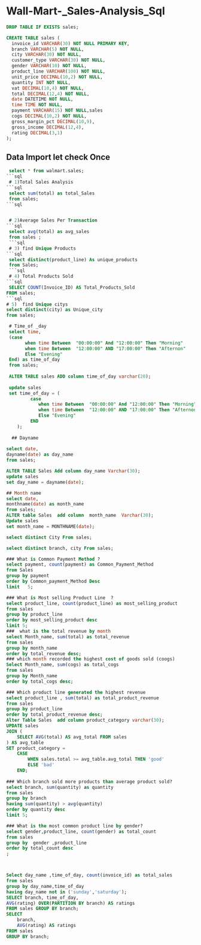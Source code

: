 # Wall-Mart-_Sales-Analysis_Sql

```sql
DROP TABLE IF EXISTS sales;

CREATE TABLE sales (
  invoice_id VARCHAR(30) NOT NULL PRIMARY KEY,
  branch VARCHAR(5) NOT NULL,
  city VARCHAR(30) NOT NULL,
  customer_type VARCHAR(30) NOT NULL,
  gender VARCHAR(10) NOT NULL,
  product_line VARCHAR(100) NOT NULL,
  unit_price DECIMAL(10,2) NOT NULL,
  quantity INT NOT NULL,
  vat DECIMAL(10,4) NOT NULL,
  total DECIMAL(12,4) NOT NULL,
  date DATETIME NOT NULL,
  time TIME NOT NULL,
  payment VARCHAR(15) NOT NULL,sales
  cogs DECIMAL(10,2) NOT NULL,
  gross_margin_pct DECIMAL(10,9),
  gross_income DECIMAL(12,4),
  rating DECIMAL(3,1)
);
```

 ## Data Import let check Once
```sql 
 select * from walmart.sales;
```sql
 # 1)Total Sales Analysis
```sql
 select sum(total) as total_Sales 
 from sales;
```sql


 # 2)Average Sales Per Transaction
```sql
 select avg(total) as avg_sales 
 from sales	;
 ```sql
 # 3) find Unique Products
```sql
 select distinct(product_line) As unique_products
 from Sales;
 ```sql
 # 4) Total Products Sold
```sql
 SELECT COUNT(Invoice_ID) AS Total_Products_Sold
FROM sales;
```sql
# 5)  find Unique citys 
select distinct(city) as Unique_city
from sales;

 # Time_of _day 
 select time,
 (case 
       when time Between  "00:00:00" And "12:00:00" Then "Morning"
       when time Between  "12:00:00" AND "17:00:00" Then "Afternon"
       Else "Evening"
 End) as time_of_day
 from sales;
 
 ALTER TABLE sales ADD column time_of_day varchar(20);
 
 update sales
 set time_of_day = (
         case 
			when time Between  "00:00:00" And "12:00:00" Then "Morning"
			when time Between  "12:00:00" AND "17:00:00" Then "Afternon"
			Else "Evening"
	     END
	);
    
  ## Dayname 
     
select date,
dayname(date) as day_name
from sales;

ALTER TABLE Sales Add column day_name Varchar(30);
update sales
set day_name = dayname(date);

## Month name 
select date,
monthname(date) as month_name 
from sales;
ALTER table Sales  add column  month_name  Varchar(30);
Update sales
set month_name = MONTHNAME(date);

select distinct City From sales;

select distinct branch, city From sales;

### What is Common Payment Method ?
select payment, count(payment) as Common_Payment_Method
from Sales
group by payment
order by Common_payment_Method Desc
limit	5;

### What is Most selling Product Line  ?
select product_line, count(product_line) as most_selling_product
from sales
group by product_line
order by most_selling_product desc
limit 5;
###  what is the total revenue by month 
select Month_name, sum(total) as total_revenue
from sales
group by month_name
order by total_revenue desc;
### which month recorded the highest cost of goods sold (coogs)
Select Month_name, sum(cogs) as total_cogs
from sales
group by Month_name
order by total_cogs desc;

### Which product line generated the highest revenue
select product_line , sum(total) as total_product_revenue
from sales
group by product_line
order by total_product_revenue desc;
Alter Table Sales  add column product_category varchar(30);
UPDATE sales
JOIN (
    SELECT AVG(total) AS avg_total FROM sales
) AS avg_table
SET product_category = 
    CASE 
        WHEN sales.total >= avg_table.avg_total THEN 'good'
        ELSE 'bad'
    END;
    
### Which branch sold more products than average product sold?
select branch, sum(quantity) as quantity 
from sales
group by branch
having sum(quantity) > avg(quantity)
order by quantity desc 
limit 5;

### What is the most common product line by gender?
select gender,product_line, count(gender) as total_count 
from sales
group by  gender ,product_line
order by total_count desc 
;



Select day_name ,time_of_day, count(invoice_id) as total_sales
from sales
group by day_name,time_of_day
having day_name not in ('sunday','saturday');
SELECT branch, time_of_day,
AVG(rating) OVER(PARTITION BY branch) AS ratings
FROM sales GROUP BY branch;
SELECT 
    branch,
    AVG(rating) AS ratings
FROM sales
GROUP BY branch;
